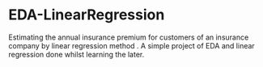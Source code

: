 # EDA-LinearRegression
Estimating the annual insurance premium for customers of an insurance company by linear regression method . A simple project of EDA and linear regression done whilst learning the later.  
